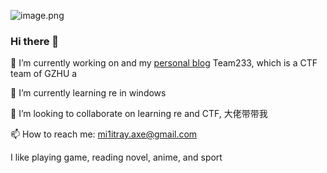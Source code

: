 ![image.png](https://i.loli.net/2020/08/07/eP4bIjxQOJlcKyF.png)

### Hi there 👋

<!--
**Military-axe/Military-axe** is a ✨ _special_ ✨ repository because its `README.md` (this file) appears on your GitHub profile.-->

🔭 I’m currently working on and my [personal blog](https://mi1itray_axe.gitee.io/) Team233, which is a CTF team of GZHU a

🌱 I’m currently learning re in windows

👯 I’m looking to collaborate on learning re and CTF, 大佬带带我

📫 How to reach me: mi1itray.axe@gmail.com

I like playing game, reading novel, anime, and sport



